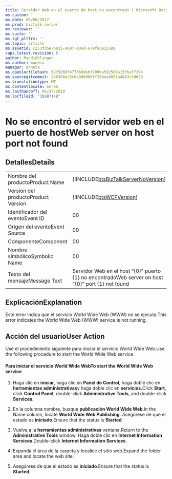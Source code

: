 ```yaml
---
title: Servidor Web en el puerto de host no encontrado | Microsoft Docs
ms.custom: ''
ms.date: 06/08/2017
ms.prod: biztalk-server
ms.reviewer: ''
ms.suite: ''
ms.tgt_pltfrm: ''
ms.topic: article
ms.assetid: c253fd5e-b815-4697-a06d-67af65a35589
caps.latest.revision: 6
author: MandiOhlinger
ms.author: mandia
manager: anneta
ms.openlocfilehash: 62f9260f477669debf709ba592568a15fbaf7194
ms.sourcegitcommit: 266308ec5c6a9d8d80ff298ee6051b4843c5d626
ms.translationtype: MT
ms.contentlocale: es-ES
ms.lasthandoff: 06/27/2018
ms.locfileid: "36987149"
---
```

# <a name="web-server-on-host-port-not-found"></a><span data-ttu-id="ba2a3-102">No se encontró el servidor web en el puerto de host</span><span class="sxs-lookup"><span data-stu-id="ba2a3-102">Web server on host port not found</span></span>
## <a name="details"></a><span data-ttu-id="ba2a3-103">Detalles</span><span class="sxs-lookup"><span data-stu-id="ba2a3-103">Details</span></span>  
  
|                 |                                                                                    |
|-----------------|------------------------------------------------------------------------------------|
|  <span data-ttu-id="ba2a3-104">Nombre del producto</span><span class="sxs-lookup"><span data-stu-id="ba2a3-104">Product Name</span></span>   | [!INCLUDE[btsBizTalkServerNoVersion](../includes/btsbiztalkservernoversion-md.md)] |
| <span data-ttu-id="ba2a3-105">Versión del producto</span><span class="sxs-lookup"><span data-stu-id="ba2a3-105">Product Version</span></span> |             [!INCLUDE[btsWCFVersion](../includes/btswcfversion-md.md)]             |
|    <span data-ttu-id="ba2a3-106">Identificador del evento</span><span class="sxs-lookup"><span data-stu-id="ba2a3-106">Event ID</span></span>     |                                         <span data-ttu-id="ba2a3-107">0</span><span class="sxs-lookup"><span data-stu-id="ba2a3-107">0</span></span>                                          |
|  <span data-ttu-id="ba2a3-108">Origen del evento</span><span class="sxs-lookup"><span data-stu-id="ba2a3-108">Event Source</span></span>   |                                         <span data-ttu-id="ba2a3-109">0</span><span class="sxs-lookup"><span data-stu-id="ba2a3-109">0</span></span>                                          |
|    <span data-ttu-id="ba2a3-110">Componente</span><span class="sxs-lookup"><span data-stu-id="ba2a3-110">Component</span></span>    |                                         <span data-ttu-id="ba2a3-111">0</span><span class="sxs-lookup"><span data-stu-id="ba2a3-111">0</span></span>                                          |
|  <span data-ttu-id="ba2a3-112">Nombre simbólico</span><span class="sxs-lookup"><span data-stu-id="ba2a3-112">Symbolic Name</span></span>  |                                         <span data-ttu-id="ba2a3-113">0</span><span class="sxs-lookup"><span data-stu-id="ba2a3-113">0</span></span>                                          |
|  <span data-ttu-id="ba2a3-114">Texto del mensaje</span><span class="sxs-lookup"><span data-stu-id="ba2a3-114">Message Text</span></span>   |                    <span data-ttu-id="ba2a3-115">Servidor Web en el host "{0}" puerto {1} no encontrado</span><span class="sxs-lookup"><span data-stu-id="ba2a3-115">Web server on host "{0}" port {1} not found</span></span>                     |
  
## <a name="explanation"></a><span data-ttu-id="ba2a3-116">Explicación</span><span class="sxs-lookup"><span data-stu-id="ba2a3-116">Explanation</span></span>  
 <span data-ttu-id="ba2a3-117">Este error indica que el servicio World Wide Web (WWW) no se ejecuta.</span><span class="sxs-lookup"><span data-stu-id="ba2a3-117">This error indicates the World Wide Web (WWW) service is not running.</span></span>  
  
## <a name="user-action"></a><span data-ttu-id="ba2a3-118">Acción del usuario</span><span class="sxs-lookup"><span data-stu-id="ba2a3-118">User Action</span></span>  
 <span data-ttu-id="ba2a3-119">Use el procedimiento siguiente para iniciar el servicio World Wide Web.</span><span class="sxs-lookup"><span data-stu-id="ba2a3-119">Use the following procedure to start the World Wide Web service.</span></span>  
  
#### <a name="to-start-the-world-wide-web-service"></a><span data-ttu-id="ba2a3-120">Para iniciar el servicio World Wide Web</span><span class="sxs-lookup"><span data-stu-id="ba2a3-120">To start the World Wide Web service</span></span>  
  
1.  <span data-ttu-id="ba2a3-121">Haga clic en **iniciar**, haga clic en **Panel de Control**, haga doble clic en **herramientas administrativas**y haga doble clic en **servicios.**</span><span class="sxs-lookup"><span data-stu-id="ba2a3-121">Click **Start**, click **Control Panel**, double-click **Administrative Tools**, and double-click **Services.**</span></span>  
  
2.  <span data-ttu-id="ba2a3-122">En la columna nombre, busque **publicación World Wide Web**.</span><span class="sxs-lookup"><span data-stu-id="ba2a3-122">In the Name column, locate **World Wide Web Publishing**.</span></span> <span data-ttu-id="ba2a3-123">Asegúrese de que el estado es **iniciado**.</span><span class="sxs-lookup"><span data-stu-id="ba2a3-123">Ensure that the status is **Started**.</span></span>  
  
3.  <span data-ttu-id="ba2a3-124">Vuelva a la **herramientas administrativas** ventana.</span><span class="sxs-lookup"><span data-stu-id="ba2a3-124">Return to the **Administrative Tools** window.</span></span> <span data-ttu-id="ba2a3-125">Haga doble clic en **Internet Information Services**.</span><span class="sxs-lookup"><span data-stu-id="ba2a3-125">Double-click **Internet Information Services**.</span></span>  
  
4.  <span data-ttu-id="ba2a3-126">Expanda el área de la carpeta y localice el sitio web.</span><span class="sxs-lookup"><span data-stu-id="ba2a3-126">Expand the folder area and locate the web site.</span></span>  
  
5.  <span data-ttu-id="ba2a3-127">Asegúrese de que el estado es **iniciado**.</span><span class="sxs-lookup"><span data-stu-id="ba2a3-127">Ensure that the status is **Started**.</span></span>